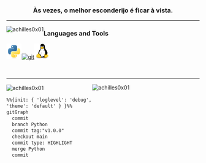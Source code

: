 <h3 align="center">Às vezes, o melhor esconderijo é ficar à vista.</h3>

---

<p><img align=left src="https://github-profile-trophy.vercel.app/?username=achilles0x01&rank=SECRET&theme=juicyfresh&no-bg=true&no-frame=true" rel="noreferrer" alt="achilles0x01"/></p>

<p><h3 align="">Languages and Tools</h3></p>
	
<a href="https://www.python.org" target="_blank" rel="noreferrer"><img align="" src="https://raw.githubusercontent.com/devicons/devicon/master/icons/python/python-original.svg" alt="python" width="40" height="40" /></a><a href="https://git-scm.com/" target="_blank" rel="noreferrer"><img align="" src="https://www.vectorlogo.zone/logos/git-scm/git-scm-icon.svg" alt="git" width="40" height="40" /></a><a href="https://www.linux.org/" target="_blank" rel="noreferrer"><img align="" src="https://raw.githubusercontent.com/devicons/devicon/master/icons/linux/linux-original.svg" alt="linux" width="40" height="40" /></a>
<br><br><br>

---

<img align="right" src="https://github-readme-stats.vercel.app/api/top-langs?username=achilles0x01&show_icons=true&no-bg=true&locale=en&layout=compact" alt="achilles0x01" width="280" height="140" />

<img align="center" src="https://github-readme-streak-stats.herokuapp.com/?user=achilles0x01&locale=en&no-bg=true" alt="achilles0x01" />



```mermaid
%%{init: { 'loglevel': 'debug', 'theme': 'default' } }%%
gitGraph
  commit
  branch Python
  commit tag:"v1.0.0"
  checkout main
  commit type: HIGHLIGHT
  merge Python
  commit
```
